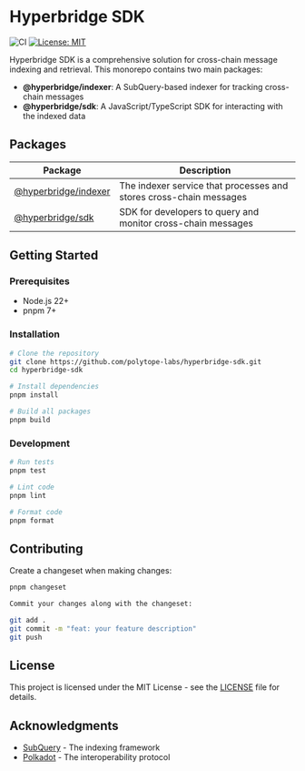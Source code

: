 # Hyperbridge SDK

![CI](https://github.com/polytope-labs/hyperbridge-sdk/workflows/CI/badge.svg)
[![License: MIT](https://img.shields.io/badge/License-MIT-yellow.svg)](https://opensource.org/licenses/MIT)

Hyperbridge SDK is a comprehensive solution for cross-chain message indexing and retrieval. This monorepo contains two main packages:

- **@hyperbridge/indexer**: A SubQuery-based indexer for tracking cross-chain messages
- **@hyperbridge/sdk**: A JavaScript/TypeScript SDK for interacting with the indexed data

## Packages

| Package                                    | Description                                                        |
| ------------------------------------------ | ------------------------------------------------------------------ |
| [@hyperbridge/indexer](./packages/indexer) | The indexer service that processes and stores cross-chain messages |
| [@hyperbridge/sdk](./packages/sdk)         | SDK for developers to query and monitor cross-chain messages       |

## Getting Started

### Prerequisites

- Node.js 22+
- pnpm 7+

### Installation

```bash
# Clone the repository
git clone https://github.com/polytope-labs/hyperbridge-sdk.git
cd hyperbridge-sdk

# Install dependencies
pnpm install

# Build all packages
pnpm build
```

### Development

```bash
# Run tests
pnpm test

# Lint code
pnpm lint

# Format code
pnpm format
```

## Contributing

Create a changeset when making changes:

```bash
pnpm changeset

Commit your changes along with the changeset:

git add .
git commit -m "feat: your feature description"
git push
```

## License
This project is licensed under the MIT License - see the [LICENSE](/LICENSE) file for details.

## Acknowledgments
- [SubQuery](https://subquery.network) - The indexing framework
- [Polkadot](https://polkadot.com) - The interoperability protocol
